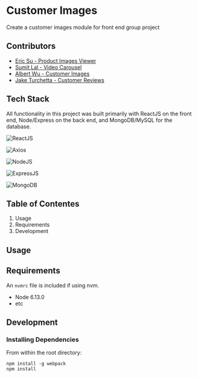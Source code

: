 # Customer Images
Create a customer images module for front end group project

## Contributors
* [Eric Su - Product Images Viewer](https://github.com/GHesericsu/product-images-viewer)
* [Sumit Lal - Video Carousel](https://github.com/sumitSLal/video-carousel)
* [Albert Wu - Customer Images](https://github.com/AlbertWu2020/customer-images)
* [Jake Turchetta - Customer Reviews](https://github.com/jaketurchetta/customer-reviews)

## Tech Stack
All functionality in this project was built primarily with ReactJS on the front end, Node/Express on the back end, and MongoDB/MySQL for the database.


![ReactJS][logo]

[logo]: https://camo.githubusercontent.com/35f8c905e77b1490208641cd2098daa9fac53dbf/68747470733a2f2f6c68332e676f6f676c6575736572636f6e74656e742e636f6d2f5a49484f55434378466142374e697250684558344b3863795450494d767876644a787075686a625f714a5f646b2d7a37714567443872696152304f44587a58515a596e32337a4870466977477a78544454383846544c65554d6f50716c496a794c4b6f4c31616d384d483570436f4a45786a4c38535543387561656569416a765142305f76796d36

![Axios][logo]

[logo]: https://camo.githubusercontent.com/b6111c48e7573c8d9f7be6a6b57b7600075d4fbb/68747470733a2f2f6c68352e676f6f676c6575736572636f6e74656e742e636f6d2f5f5263492d73674e5258354a306f6c587a5279636a514e337479736f54586248386b585266453041744259384b6b4472494e41707372665a47416b637a5a5947774b54505a6c59644a5851794b6d574f347a467a764f4e394f70364f76637530475178776162785766474a485f5f6f5242365943432d71445f336232796a5f65666b707244385550

![NodeJS][logo]

[logo]: https://camo.githubusercontent.com/1a730c07f1031f8e0fbf065f21898911e3264ff7/68747470733a2f2f6c68352e676f6f676c6575736572636f6e74656e742e636f6d2f7264416f5664594b4f436e6d746576367437444a724559376d4734695973525071655448305a2d4f726c73566d696561337135534d744f474e536137487a4a637978634963656c546163473567504e6779426f497669694e634c626f685141696376706c6463664d33324b6c625f65776f7544526436374f7459685541553143455a423472427142

![ExpressJS][logo]

[logo]: https://camo.githubusercontent.com/48f22ae8c62c36ee2f99fccb8d7fd9a300dbb893/68747470733a2f2f6c68362e676f6f676c6575736572636f6e74656e742e636f6d2f744b6c54386c4742326254447153696c725f6132793876614f2d514255646355495941536e736c662d52414b54785545694542712d5f67545642503069724950315a574e7553767031666f754f4a725142585572306a6f566d425a7a4e794f6563346a42704f79566f67505a4d4f5968504836595177594f694c645a6e667561446e46656c39726e

![MongoDB][logo]

[logo]:https://camo.githubusercontent.com/64e1368a9707a014728fa57ee30e9746ac9e3779/68747470733a2f2f636c6f75642e6d6f6e676f64622e636f6d2f7374617469632f696d616765732f6d64625f6c6f676f2e737667

## Table of Contentes
1. Usage
2. Requirements
3. Development

## Usage

## Requirements
An `nvmrc` file is included if using nvm.
* Node 6.13.0
* etc

## Development
### Installing Dependencies
From within the root directory:
```#!/bin/bash
npm install -g webpack
npm install
```
